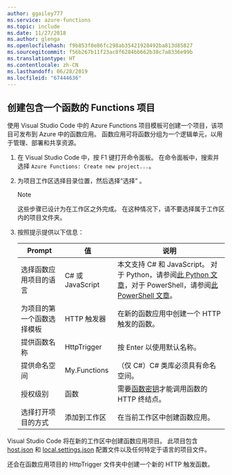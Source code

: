 ```yaml
---
author: ggailey777
ms.service: azure-functions
ms.topic: include
ms.date: 11/27/2018
ms.author: glenga
ms.openlocfilehash: f9b853f0e86fc298ab35421928492ba813d85827
ms.sourcegitcommit: f56b267b11f23ac8f6284bb662b38c7a8336e99b
ms.translationtype: HT
ms.contentlocale: zh-CN
ms.lasthandoff: 06/28/2019
ms.locfileid: "67444636"
---
```

## <a name="create-an-azure-functions-project"></a>创建包含一个函数的 Functions 项目 

使用 Visual Studio Code 中的 Azure Functions 项目模板可创建一个项目，该项目可发布到 Azure 中的函数应用。 函数应用可将函数分组为一个逻辑单元，以用于管理、部署和共享资源。

1. 在 Visual Studio Code 中，按 F1 键打开命令面板。 在命令面板中，搜索并选择 `Azure Functions: Create new project...`。

1. 为项目工作区选择目录位置，然后选择“选择”  。

    > [!NOTE]
    > 这些步骤已设计为在工作区之外完成。 在这种情况下，请不要选择属于工作区内的项目文件夹。

1. 按照提示提供以下信息：

    | Prompt | 值 | 说明 |
    | ------ | ----- | ----------- |
    | 选择函数应用项目的语言 | C# 或 JavaScript | 本文支持 C# 和 JavaScript。 对于 Python，请参阅[此 Python 文章](https://code.visualstudio.com/docs/python/tutorial-azure-functions)，对于 PowerShell，请参阅[此 PowerShell 文章](../articles/azure-functions/functions-create-first-function-powershell.md)。  |
    | 为项目的第一个函数选择模板 | HTTP 触发器 | 在新的函数应用中创建一个 HTTP 触发的函数。 |
    | 提供函数名称 | HttpTrigger | 按 Enter 以使用默认名称。 |
    | 提供命名空间 | My.Functions | （仅 C#）C# 类库必须具有命名空间。  |
    | 授权级别 | 函数 | 需要[函数密钥](../articles/azure-functions/functions-bindings-http-webhook.md#authorization-keys)才能调用函数的 HTTP 终结点。 |
    | 选择打开项目的方式 | 添加到工作区 | 在当前工作区中创建函数应用。 |

Visual Studio Code 将在新的工作区中创建函数应用项目。 此项目包含 [host.json](../articles/azure-functions/functions-host-json.md) 和 [local.settings.json](../articles/azure-functions/functions-run-local.md#local-settings-file) 配置文件以及任何特定于语言的项目文件。 

还会在函数应用项目的 HttpTrigger 文件夹中创建一个新的 HTTP 触发函数。